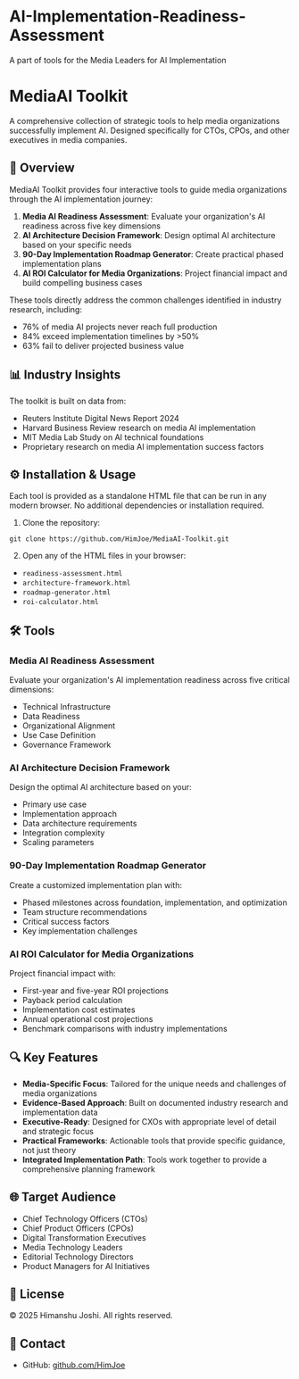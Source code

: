 # AI-Implementation-Readiness-Assessment
A part of tools for the Media Leaders for AI Implementation 
# MediaAI Toolkit

A comprehensive collection of strategic tools to help media organizations successfully implement AI. Designed specifically for CTOs, CPOs, and other executives in media companies.

## 🚀 Overview

MediaAI Toolkit provides four interactive tools to guide media organizations through the AI implementation journey:

1. **Media AI Readiness Assessment**: Evaluate your organization's AI readiness across five key dimensions
2. **AI Architecture Decision Framework**: Design optimal AI architecture based on your specific needs
3. **90-Day Implementation Roadmap Generator**: Create practical phased implementation plans
4. **AI ROI Calculator for Media Organizations**: Project financial impact and build compelling business cases

These tools directly address the common challenges identified in industry research, including:

- 76% of media AI projects never reach full production
- 84% exceed implementation timelines by >50%
- 63% fail to deliver projected business value

## 📊 Industry Insights

The toolkit is built on data from:
- Reuters Institute Digital News Report 2024
- Harvard Business Review research on media AI implementation
- MIT Media Lab Study on AI technical foundations
- Proprietary research on media AI implementation success factors

## ⚙️ Installation & Usage

Each tool is provided as a standalone HTML file that can be run in any modern browser. No additional dependencies or installation required.

1. Clone the repository:
```
git clone https://github.com/HimJoe/MediaAI-Toolkit.git
```

2. Open any of the HTML files in your browser:
- `readiness-assessment.html`
- `architecture-framework.html`
- `roadmap-generator.html`
- `roi-calculator.html`

## 🛠️ Tools

### Media AI Readiness Assessment
Evaluate your organization's AI implementation readiness across five critical dimensions:
- Technical Infrastructure
- Data Readiness
- Organizational Alignment
- Use Case Definition
- Governance Framework

### AI Architecture Decision Framework
Design the optimal AI architecture based on your:
- Primary use case
- Implementation approach
- Data architecture requirements
- Integration complexity
- Scaling parameters

### 90-Day Implementation Roadmap Generator
Create a customized implementation plan with:
- Phased milestones across foundation, implementation, and optimization
- Team structure recommendations
- Critical success factors
- Key implementation challenges

### AI ROI Calculator for Media Organizations
Project financial impact with:
- First-year and five-year ROI projections
- Payback period calculation
- Implementation cost estimates
- Annual operational cost projections
- Benchmark comparisons with industry implementations

## 🔍 Key Features

- **Media-Specific Focus**: Tailored for the unique needs and challenges of media organizations
- **Evidence-Based Approach**: Built on documented industry research and implementation data
- **Executive-Ready**: Designed for CXOs with appropriate level of detail and strategic focus
- **Practical Frameworks**: Actionable tools that provide specific guidance, not just theory
- **Integrated Implementation Path**: Tools work together to provide a comprehensive planning framework

## 🌐 Target Audience

- Chief Technology Officers (CTOs)
- Chief Product Officers (CPOs)
- Digital Transformation Executives
- Media Technology Leaders
- Editorial Technology Directors
- Product Managers for AI Initiatives

## 📄 License

© 2025 Himanshu Joshi. All rights reserved.

## 🔗 Contact

- GitHub: [github.com/HimJoe](https://github.com/HimJoe)
